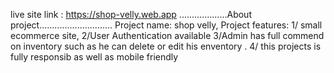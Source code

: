 live site link : https://shop-velly.web.app
...................About project.............................
Project name: shop velly,
Project features: 
1/ small ecommerce site,
2/User Authentication available
3/Admin has full commend on inventory such as he can delete or edit his enventory .
4/ this projects is fully responsib as well as mobile friendly 